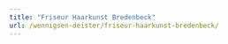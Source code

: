 ```yaml
---
title: "Friseur Haarkunst Bredenbeck"
url: /wennigsen-deister/friseur-haarkunst-bredenbeck/
---
```

